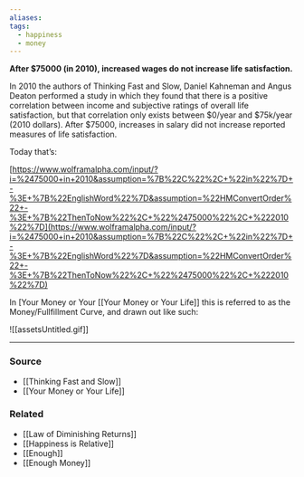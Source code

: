 ```yaml
---
aliases: 
tags:
  - happiness
  - money
---
```

**After $75000 (in 2010), increased wages do not increase life satisfaction.**

In 2010 the authors of Thinking Fast and Slow, Daniel Kahneman and Angus Deaton performed a study in which they found that there is a positive correlation between income and subjective ratings of overall life satisfaction, but that correlation only exists between $0/year and $75k/year (2010 dollars). After $75000, increases in salary did not increase reported measures of life satisfaction.

Today that’s:

[https://www.wolframalpha.com/input/?i=%2475000+in+2010&assumption=%7B%22C%22%2C+%22in%22%7D+-%3E+%7B%22EnglishWord%22%7D&assumption=%22HMConvertOrder%22+-%3E+%7B%22ThenToNow%22%2C+%22%2475000%22%2C+%222010%22%7D](https://www.wolframalpha.com/input/?i=%2475000+in+2010&assumption=%7B%22C%22%2C+%22in%22%7D+-%3E+%7B%22EnglishWord%22%7D&assumption=%22HMConvertOrder%22+-%3E+%7B%22ThenToNow%22%2C+%22%2475000%22%2C+%222010%22%7D)

In [Your Money or Your [[Your Money or Your Life]] this is referred to as the Money/Fullfillment Curve, and drawn out like such:

![[assetsUntitled.gif]]

---

### Source
- [[Thinking Fast and Slow]]
- [[Your Money or Your Life]]

### Related
- [[Law of Diminishing Returns]]
- [[Happiness is Relative]]
- [[Enough]] 
- [[Enough Money]]